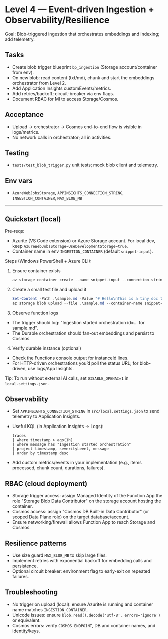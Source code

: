 # Level 4 — Event-driven Ingestion + Observability/Resilience

Goal: Blob-triggered ingestion that orchestrates embeddings and indexing; add telemetry.

## Tasks
- Create blob trigger blueprint `bp_ingestion` (Storage account/container from env).
- On new blob: read content (txt/md), chunk and start the embeddings orchestrator from Level 2.
- Add Application Insights customEvents/metrics.
- Add retries/backoff; circuit-breaker via env flags.
- Document RBAC for MI to access Storage/Cosmos.

## Acceptance
- Upload → orchestrator → Cosmos end-to-end flow is visible in logs/metrics.
- No network calls in orchestrator; all in activities.

## Testing
- `tests/test_blob_trigger.py` unit tests; mock blob client and telemetry.

## Env vars
- `AzureWebJobsStorage`, `APPINSIGHTS_CONNECTION_STRING`, `INGESTION_CONTAINER`, `MAX_BLOB_MB`

---

## Quickstart (local)
Pre-reqs:
- Azurite (VS Code extension) or Azure Storage account. For local dev, keep `AzureWebJobsStorage=UseDevelopmentStorage=true`.
- Container name in env `INGESTION_CONTAINER` (default `snippet-input`).

Steps (Windows PowerShell + Azure CLI):
1) Ensure container exists

    ```powershell
    az storage container create --name snippet-input --connection-string UseDevelopmentStorage=true
    ```

2) Create a small test file and upload it

    ```powershell
    Set-Content -Path .\sample.md -Value "# Hello\nThis is a tiny doc to ingest."
    az storage blob upload --file .\sample.md --container-name snippet-input --name sample.md --connection-string UseDevelopmentStorage=true --overwrite
    ```

3) Observe function logs
- The trigger should log: "Ingestion started orchestration id=... for sample.md".
- The Durable orchestration should fan-out embeddings and persist to Cosmos.

4) Verify durable instance (optional)
- Check the Functions console output for instanceId lines.
- For HTTP-driven orchestrations you’d poll the status URL; for blob-driven, use logs/App Insights.

Tip: To run without external AI calls, set `DISABLE_OPENAI=1` in `local.settings.json`.

## Observability
- Set `APPINSIGHTS_CONNECTION_STRING` in `src/local.settings.json` to send telemetry to Application Insights.
- Useful KQL (in Application Insights → Logs):

    ```kusto
    traces
    | where timestamp > ago(1h)
    | where message has "Ingestion started orchestration"
    | project timestamp, severityLevel, message
    | order by timestamp desc
    ```

- Add custom metrics/events in your implementation (e.g., items processed, chunk count, durations, failures).

## RBAC (cloud deployment)
- Storage trigger access: assign Managed Identity of the Function App the role "Storage Blob Data Contributor" on the storage account hosting the container.
- Cosmos access: assign "Cosmos DB Built-in Data Contributor" (or scoped Data Plane role) on the target database/account.
- Ensure networking/firewall allows Function App to reach Storage and Cosmos.

## Resilience patterns
- Use size guard `MAX_BLOB_MB` to skip large files.
- Implement retries with exponential backoff for embedding calls and persistence.
- Optional circuit breaker: environment flag to early-exit on repeated failures.

## Troubleshooting
- No trigger on upload (local): ensure Azurite is running and container name matches `INGESTION_CONTAINER`.
- Unicode issues: ensure `blob.read().decode('utf-8', errors='ignore')` or equivalent.
- Cosmos errors: verify `COSMOS_ENDPOINT`, DB and container names, and identity/keys.

